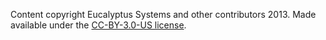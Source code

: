 Content copyright Eucalyptus Systems and other contributors 2013.  Made available under the [CC-BY-3.0-US license](http://creativecommons.org/licenses/by/3.0/us/).
